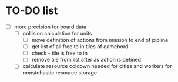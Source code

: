 # TO-DO list

- [ ] more precision for board data
  - [ ] collision calculation for units
    - [ ] move definition of actions from mission to end of pipline
    - [ ] get list of all free to in tiles of gamebord
    - [ ] check - tile is free to in
    - [ ] remove tile from list after as action is defined
  - [ ] calculate resource coldown needed for cities and workers for nonstohastic resource storage
